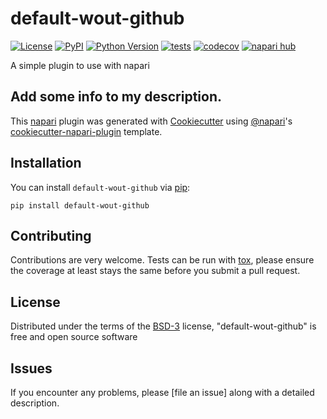 # default-wout-github

[![License](https://img.shields.io/pypi/l/default-wout-github.svg?color=green)](https://github.com/DragaDoncila/default-wout-github/raw/main/LICENSE)
[![PyPI](https://img.shields.io/pypi/v/default-wout-github.svg?color=green)](https://pypi.org/project/default-wout-github)
[![Python Version](https://img.shields.io/pypi/pyversions/default-wout-github.svg?color=green)](https://python.org)
[![tests](https://github.com/DragaDoncila/default-wout-github/workflows/tests/badge.svg)](https://github.com/DragaDoncila/default-wout-github/actions)
[![codecov](https://codecov.io/gh/DragaDoncila/default-wout-github/branch/main/graph/badge.svg)](https://codecov.io/gh/DragaDoncila/default-wout-github)
[![napari hub](https://img.shields.io/endpoint?url=https://api.napari-hub.org/shields/default-wout-github)](https://napari-hub.org/plugins/default-wout-github)

A simple plugin to use with napari


Add some info to my description.
----------------------------------

This [napari] plugin was generated with [Cookiecutter] using [@napari]'s [cookiecutter-napari-plugin] template.

<!--
Don't miss the full getting started guide to set up your new package:
https://github.com/napari/cookiecutter-napari-plugin#getting-started

and review the napari docs for plugin developers:
https://napari.org/plugins/stable/index.html
-->

## Installation

You can install `default-wout-github` via [pip]:

    pip install default-wout-github




## Contributing

Contributions are very welcome. Tests can be run with [tox], please ensure
the coverage at least stays the same before you submit a pull request.

## License

Distributed under the terms of the [BSD-3] license,
"default-wout-github" is free and open source software

## Issues

If you encounter any problems, please [file an issue] along with a detailed description.

[napari]: https://github.com/napari/napari
[Cookiecutter]: https://github.com/audreyr/cookiecutter
[@napari]: https://github.com/napari
[MIT]: http://opensource.org/licenses/MIT
[BSD-3]: http://opensource.org/licenses/BSD-3-Clause
[GNU GPL v3.0]: http://www.gnu.org/licenses/gpl-3.0.txt
[GNU LGPL v3.0]: http://www.gnu.org/licenses/lgpl-3.0.txt
[Apache Software License 2.0]: http://www.apache.org/licenses/LICENSE-2.0
[Mozilla Public License 2.0]: https://www.mozilla.org/media/MPL/2.0/index.txt
[cookiecutter-napari-plugin]: https://github.com/napari/cookiecutter-napari-plugin

[napari]: https://github.com/napari/napari
[tox]: https://tox.readthedocs.io/en/latest/
[pip]: https://pypi.org/project/pip/
[PyPI]: https://pypi.org/
